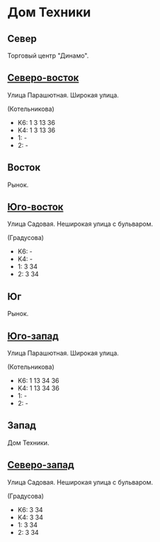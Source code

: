 # Дом Техники

## Север

Торговый центр "Динамо".

## [Северо-восток](./595082.md)

Улица Парашютная.
Широкая улица.

(Котельникова)

* K6:   1   3   13  36
* K4:   1   3   13  36
* 1:    -
* 2:    -

## Восток

Рынок.

## [Юго-восток](./597092.md)

Улица Садовая.
Неширокая улица с бульваром.

(Градусова)

* K6:   -
* K4:   -
* 1:    3   34
* 2:    3   34

## Юг

Рынок.

## [Юго-запад](./595095.md)

Улица Парашютная.
Широкая улица.

(Котельникова)

* K6:   1   13  34 36
* K4:   1   13  34 36
* 1:    -
* 2:    -

## Запад

Дом Техники.

## [Северо-запад](./587087.md)

Улица Садовая.
Неширокая улица с бульваром.

(Градусова)

* K6:   3   34
* K4:   3   34
* 1:    3   34
* 2:    3   34
